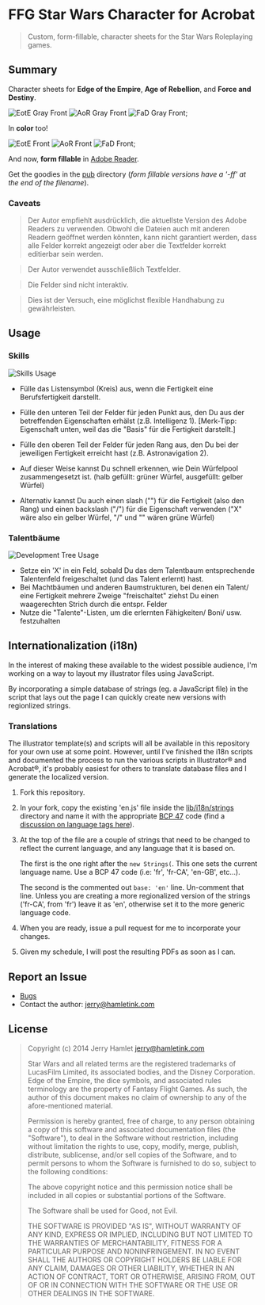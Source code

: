 FFG Star Wars Character for Acrobat
===================================

> Custom, form-fillable, character sheets for the Star Wars Roleplaying games.

Summary
-------

Character sheets for **Edge of the Empire**, **Age of Rebellion**, and **Force
and Destiny**. 

![EotE Gray Front](./pub/img/aurebesh-eote-g-front.png)
![AoR Gray Front](./pub/img/aurebesh-aor-g-front.png)
![FaD Gray Front](./pub/img/aurebesh-fad-g-front.png);

In **color** too!

![EotE Front](./pub/img/aurebesh-eote-front.png)
![AoR Front](./pub/img/aurebesh-aor-front.png)
![FaD Front](./pub/img/aurebesh-fad-front.png);

And now, **form fillable** in [Adobe Reader][reader].

Get the goodies in the [pub](./pub) directory (_form fillable versions have a
'-ff' at the end of the filename_).

### Caveats 

> Der Autor empfiehlt ausdrücklich, die aktuellste Version des Adobe Readers zu
> verwenden. Obwohl die Dateien auch mit anderen Readern geöffnet werden könnten,
> kann nicht garantiert werden, dass alle Felder korrekt angezeigt oder
> aber die Textfelder korrekt editierbar sein werden.

> Der Autor verwendet ausschließlich Textfelder.

> Die Felder sind nicht interaktiv.

> Dies ist der Versuch, eine möglichst flexible Handhabung zu gewährleisten.

[reader]: http://get.adobe.com/reader/ "Adode Reader"

Usage
-----

### Skills ###

![Skills Usage](./pub/img/skill-usage.png)

* Fülle das Listensymbol (Kreis) aus, wenn die Fertigkeit eine
  Berufsfertigkeit darstellt.
* Fülle den unteren Teil der Felder für jeden Punkt aus, den Du aus der betreffenden
  Eigenschaften erhälst (z.B. Intelligenz 1). 
  [Merk-Tipp: Eigenschaft unten, weil das die "Basis" für die Fertigkeit darstellt.]
* Fülle den oberen Teil der Felder für jeden Rang aus, den Du bei der jeweiligen Fertigkeit
  erreicht hast (z.B. Astronavigation 2). 
* Auf dieser Weise kannst Du schnell erkennen, wie Dein Würfelpool zusammengesetzt ist.
  (halb gefüllt: grüner Würfel, ausgefüllt: gelber Würfel)

* Alternativ kannst Du auch einen slash ("\") für die Fertigkeit (also den Rang) und einen 
  backslash ("/") für die Eigenschaft verwenden ("X" wäre also ein gelber Würfel, "/" und
  "\" wären grüne Würfel)

### Talentbäume ###

![Development Tree Usage](./pub/img/development-tree-usage.png)

* Setze ein 'X' in ein Feld, sobald Du das dem Talentbaum entsprechende Talentenfeld
  freigeschaltet (und das Talent erlernt) hast.
* Bei Machtbäumen und anderen Baumstrukturen, bei denen ein Talent/ eine Fertigkeit
  mehrere Zweige "freischaltet" ziehst Du einen waagerechten Strich durch die entspr.
  Felder
* Nutze die "Talente"-Listen, um die erlernten Fähigkeiten/ Boni/ usw. festzuhalten


Internationalization (i18n)
---------------------------

In the interest of making these available to the widest possible audience, I'm
working on a way to layout my illustrator files using JavaScript.

By incorporating a simple database of strings (eg. a JavaScript file) in the
script that lays out the page I can quickly create new versions with regionlized
strings.

### Translations

The illustrator template(s) and scripts will all be available in this repository
for your own use at some point. However, until I've finished the i18n scripts and
documented the process to run the various scripts in Illustrator® and Acrobat®,
it's probably easiest for others to translate database files and I generate the
localized version.

1. Fork this repository.

2. In your fork, copy the existing 'en.js' file inside the
   [lib/i18n/strings](lib/i18n/strings) directory and name it with the
   appropriate [BCP 47](BCP47) code (find a [discussion on language tags
   here][language-tags]).

3. At the top of the file are a couple of strings that need to be changed to
   reflect the current language, and any language that it is based on.

   The first is the one right after the `new Strings(`. This one sets the
   current language name. Use a BCP 47 code (i.e: 'fr', 'fr-CA', 'en-GB',
   etc...).

   The second is the commented out `base: 'en'` line. Un-comment that line.
   Unless you are creating a more regionalized version of the strings ('fr-CA',
   from 'fr') leave it as 'en', otherwise set it to the more generic language code.

4. When you are ready, issue a pull request for me to incorporate your changes.

5. Given my schedule, I will post the resulting PDFs as soon as I can.

[language-tags]: http://www.w3.org/International/questions/qa-choosing-language-tags
[BCP47]: https://tools.ietf.org/html/bcp47

Report an Issue
---------------

* [Bugs](http://github.com/jhamlet/ffg-swchar-acro/issues)
* Contact the author: <jerry@hamletink.com>


License
-------

> Copyright (c) 2014 Jerry Hamlet <jerry@hamletink.com>
> 
> Star Wars and all related terms are the registered trademarks of LucasFilm
> Limited, its associated bodies, and the Disney Corporation. Edge of the
> Empire, the dice symbols, and associated rules terminology are the property of
> Fantasy Flight Games. As such, the author of this document makes no claim of
> ownership to any of the afore-mentioned material.
> 
> Permission is hereby granted, free of charge, to any person obtaining a copy of
> this software and associated documentation files (the "Software"), to deal in
> the Software without restriction, including without limitation the rights to
> use, copy, modify, merge, publish, distribute, sublicense, and/or sell copies of
> the Software, and to permit persons to whom the Software is furnished to do so,
> subject to the following conditions:
> 
> The above copyright notice and this permission notice shall be included in all
> copies or substantial portions of the Software.
> 
> The Software shall be used for Good, not Evil.
> 
> THE SOFTWARE IS PROVIDED "AS IS", WITHOUT WARRANTY OF ANY KIND, EXPRESS OR
> IMPLIED, INCLUDING BUT NOT LIMITED TO THE WARRANTIES OF MERCHANTABILITY, FITNESS
> FOR A PARTICULAR PURPOSE AND NONINFRINGEMENT. IN NO EVENT SHALL THE AUTHORS OR
> COPYRIGHT HOLDERS BE LIABLE FOR ANY CLAIM, DAMAGES OR OTHER LIABILITY, WHETHER
> IN AN ACTION OF CONTRACT, TORT OR OTHERWISE, ARISING FROM, OUT OF OR IN
> CONNECTION WITH THE SOFTWARE OR THE USE OR OTHER DEALINGS IN THE SOFTWARE.
> 

